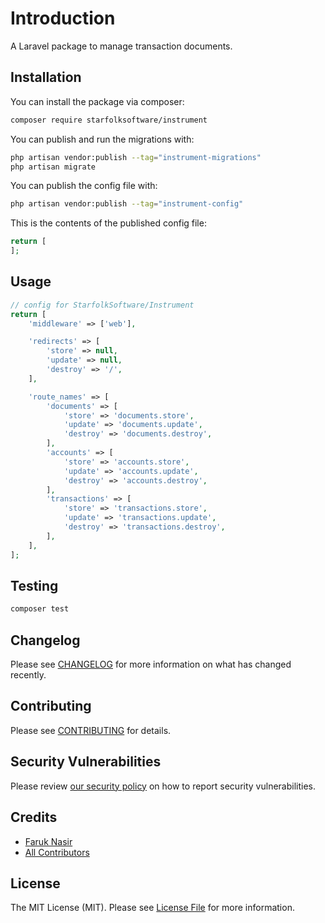 # Introduction

A Laravel package to manage transaction documents.

## Installation

You can install the package via composer:

```bash
composer require starfolksoftware/instrument
```

You can publish and run the migrations with:

```bash
php artisan vendor:publish --tag="instrument-migrations"
php artisan migrate
```

You can publish the config file with:

```bash
php artisan vendor:publish --tag="instrument-config"
```

This is the contents of the published config file:

```php
return [
];
```

## Usage

```php
// config for StarfolkSoftware/Instrument
return [
    'middleware' => ['web'],

    'redirects' => [
        'store' => null,
        'update' => null,
        'destroy' => '/',
    ],

    'route_names' => [
        'documents' => [
            'store' => 'documents.store',
            'update' => 'documents.update',
            'destroy' => 'documents.destroy',
        ],
        'accounts' => [
            'store' => 'accounts.store',
            'update' => 'accounts.update',
            'destroy' => 'accounts.destroy',
        ],
        'transactions' => [
            'store' => 'transactions.store',
            'update' => 'transactions.update',
            'destroy' => 'transactions.destroy',
        ],
    ],
];
```

## Testing

```bash
composer test
```

## Changelog

Please see [CHANGELOG](CHANGELOG.md) for more information on what has changed recently.

## Contributing

Please see [CONTRIBUTING](https://github.com/spatie/.github/blob/main/CONTRIBUTING.md) for details.

## Security Vulnerabilities

Please review [our security policy](../../security/policy) on how to report security vulnerabilities.

## Credits

- [Faruk Nasir](https://github.com/starfolksoftware)
- [All Contributors](../../contributors)

## License

The MIT License (MIT). Please see [License File](LICENSE.md) for more information.
